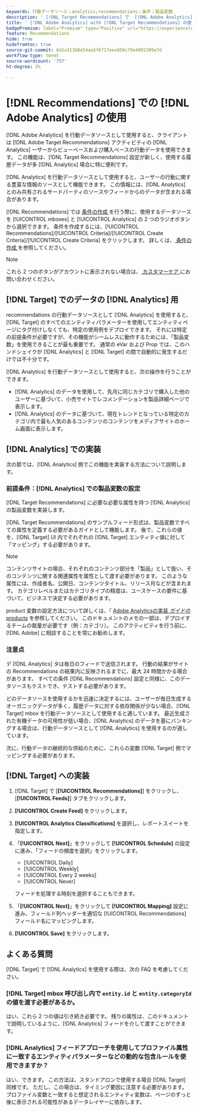 ```yaml
---
keywords: 行動データソース；analytics;recommendations；条件；製品変数
description: ' [!DNL Target Recommendations] で  [!DNL Adobe Analytics]  を行動データソースとして使用する方法を説明します。'
title: ' [!DNL Adobe Analytics] with [!DNL Target Recommendations] の使用方法'
badgePremium: label="Premium" type="Positive" url="https://experienceleague.adobe.com/docs/target/using/introduction/intro.html?lang=ja#premium newtab=true" tooltip="Target Premium に含まれる機能を確認してください。"
feature: Recommendations
hide: true
hidefromtoc: true
source-git-commit: 6d2a313b0e54aa5f6717eee850c79e4092309e7d
workflow-type: tm+mt
source-wordcount: '757'
ht-degree: 2%

---
```


# [!DNL Recommendations] での [!DNL Adobe Analytics] の使用

[!DNL Adobe Analytics] を行動データソースとして使用すると、クライアントは [!DNL Adobe Target Recommendations] アクティビティの [!DNL Analytics] ーザーからビューベースおよび購入ベースの行動データを使用できます。 この機能は、[!DNL Target Recommendations] 設定が新しく、使用する履歴データが多 [!DNL Analytics] 場合に特に便利です。

[!DNL Analytics] を行動データソースとして使用すると、ユーザーの行動に関する豊富な情報のソースとして機能できます。 この情報には、[!DNL Analytics] とのみ共有されるサードパーティのソースやフィードからのデータが含まれる場合があります。

[!DNL Recommendations] では [ 条件の作成 ](/help/main/c-recommendations/c-algorithms/create-new-algorithm.md) を行う際に、使用するデータソースを [!UICONTROL mboxes] と [!UICONTROL Analytics] の 2 つのラジオボタンから選択できます。 条件を作成するには、[!UICONTROL Recommendations]/[!UICONTROL Criteria]/[!UICONTROL Create Criteria]/[!UICONTROL Create Criteria] をクリックします。 詳しくは、[ 条件の作成 ](/help/main/c-recommendations/c-algorithms/create-new-algorithm.md) を参照してください。

>[!NOTE]
>
>これら 2 つのボタンがアカウントに表示されない場合は、[ カスタマーケア ](/help/main/cmp-resources-and-contact-information.md#reference_ACA3391A00EF467B87930A450050077C) にお問い合わせください。

## [!DNL Target] でのデータの [!DNL Analytics] 用

recommendations の行動データソースとして [!DNL Analytics] を使用すると、[!DNL Target] のすべてのエンティティパラメーターを使用してエンティティページにタグ付けしなくても、特定の使用例をデプロイできます。 それには特定の前提条件が必要ですが、その機能がシームレスに動作するためには、「製品変数」を使用できることが最も重要です。 通常の eVar および Prop では、このハンドシェイクが [!DNL Analytics] と [!DNL Target] の間で自動的に発生するだけでは不十分です。

[!DNL Analytics] を行動データソースとして使用すると、次の操作を行うことができます。

* [!DNL Analytics] のデータを使用して、先月に同じカテゴリで購入した他のユーザーに基づいて、小売サイトでレコメンデーションを製品詳細ページで表示します。
* [!DNL Analytics] のデータに基づいて、現在トレンドとなっている特定のカテゴリ内で最も人気のあるコンテンツのコンテンツをメディアサイトのホーム画面に表示します。

## [!DNL Analytics] での実装

次の節では、[!DNL Analytics] 側でこの機能を実装する方法について説明します。

### 前提条件：[!DNL Analytics] での製品変数の設定

[!DNL Target Recommendations] に必要な必要な属性を持つ [!DNL Analytics] の製品変数を実装します。

[!DNL Target Recommendations] のサンプルフィード形式は、製品変数ですべての属性を定義する必要があるガイドとして機能します。 後で、これらの値を、[!DNL Target] UI 内でそれぞれの [!DNL Target] エンティティ値に対して「マッピング」する必要があります。

>[!NOTE]
>
>コンテンツサイトの場合、それぞれのコンテンツ部分を「製品」として扱い、そのコンテンツに関する関連属性を属性として渡す必要があります。 このような属性には、作成者名、公開日、コンテンツタイトル、リリース月などが含まれます。 カテゴリレベルまたはカテゴリタイプの精度は、ユースケースの要件に基づいて、ビジネスで決定する必要があります。

product 変数の設定方法について詳しくは、『 [Adobe Analyticsの実装 *ガイドの* products](https://experienceleague.adobe.com/docs/analytics/implementation/vars/page-vars/products.html) を参照してください。 このドキュメントのメモの一部は、デプロイするチームの裁量が必要です（例：カテゴリ）。 このアクティビティを行う前に、[!DNL Adobe] に相談することを常にお勧めします。

### 注意点

デ [!DNL Analytics] タは毎日のフィードで送信されます。 行動の結果がサイトの Recommendations の結果内に反映されるまでに、最大 24 時間かかる場合があります。 すべての条件 [!DNL Recommendations] 設定と同様に、このデータソースもテストでき、テストする必要があります。

どのデータソースを使用するかを迅速に決定するには、ユーザーが毎日生成するオーガニックデータが多く、履歴データに対する依存関係が少ない場合、[!DNL Target] mbox を行動データソースとして使用すると適しています。 最近生成された有機データの可用性が低い場合、[!DNL Analytics] のデータを基にバンキングする場合は、行動データソースとして [!DNL Analytics] を使用するのが適しています。

次に、行動データの継続的な供給のために、これらの変数 [!DNL Target] 側でマッピングする必要があります。

## [!DNL Target] への実装

1. [!DNL Target] で [**[!UICONTROL Recommendations]**] をクリックし、[**[!UICONTROL Feeds]**] タブをクリックします。

1. **[!UICONTROL Create Feed]** をクリックします。

1. **[!UICONTROL Analytics Classifications]** を選択し、レポートスイートを指定します。

1. 「**[!UICONTROL Next]**」をクリックして **[!UICONTROL Schedule]** の設定に進み、「フィードの頻度を選択」をクリックします。

   * [!UICONTROL Daily]
   * [!UICONTROL Weekly]
   * [!UICONTROL Every 2 weeks]
   * [!UICONTROL Never]

   フィードを処理する時刻を選択することもできます。

1. 「**[!UICONTROL Next]**」をクリックして **[!UICONTROL Mapping]** 設定に進み、フィールド列ヘッダーを適切な [!UICONTROL Recommendations] フィールド名にマッピングします。

1. **[!UICONTROL Save]** をクリックします。

## よくある質問

[!DNL Target] で [!DNL Analytics] を使用する際は、次の FAQ を考慮してください。

### [!DNL Target] mbox 呼び出し内で `entity.id` と `entity.categoryId` の値を渡す必要があるか。

はい、これら 2 つの値は引き続き必要です。 残りの属性は、このドキュメントで説明しているように、[!DNL Analytics] フィードを介して渡すことができます。

### [!DNL Analytics] フィードアプローチを使用してプロファイル属性に一致するエンティティパラメーターなどの動的な包含ルールを使用できますか？

はい、できます。 この方法は、スタンドアロンで使用する場合 [!DNL Target] 同様です。 ただし、この場合は、タイミング要因に注意する必要があります。 プロファイル変数と一致すると想定されるエンティティ変数は、ページのずっと後に表示される可能性があるデータレイヤーに依存します。